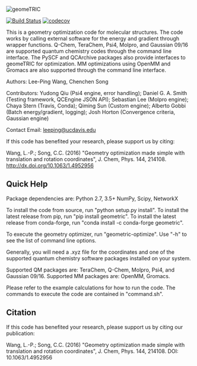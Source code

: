 ![geomeTRIC](https://user-images.githubusercontent.com/1441560/56555299-600d1980-6549-11e9-9f05-b1e8b899a292.png)

[![Build Status](https://travis-ci.org/leeping/geomeTRIC.svg?branch=master)](https://travis-ci.org/leeping/geomeTRIC)
[![codecov](https://codecov.io/gh/leeping/geometric/branch/master/graph/badge.svg)](https://codecov.io/gh/leeping/geometric)

This is a geometry optimization code for molecular structures.
The code works by calling external software for the energy and
gradient through wrapper functions.  Q-Chem, TeraChem, Psi4,
Molpro, and Gaussian 09/16 are supported quantum chemistry
codes through the command line interface.  The PySCF and
QCArchive packages also provide interfaces to geomeTRIC for
optimization. MM optimizations using OpenMM and Gromacs are
also supported through the command line interface.

Authors: Lee-Ping Wang, Chenchen Song

Contributors: Yudong Qiu (Psi4 engine, error handling); Daniel G. A. Smith (Testing framework, QCEngine JSON API); Sebastian Lee (Molpro engine); Chaya Stern (Travis, Conda); Qiming Sun (Custom engine); Alberto Gobbi (Batch energy/gradient, logging); Josh Horton (Convergence criteria, Gaussian engine)

Contact Email: leeping@ucdavis.edu

If this code has benefited your research, please support us by citing:

Wang, L.-P.; Song, C.C. (2016) "Geometry optimization made simple with translation and rotation coordinates", J. Chem, Phys. 144, 214108.
http://dx.doi.org/10.1063/1.4952956

## Quick Help

Package dependencies are:
Python 2.7, 3.5+
NumPy, Scipy, NetworkX

To install the code from source, run "python setup.py install".
To install the latest release from pip, run "pip install geometric".
To install the latest release from conda-forge, run "conda install -c conda-forge geometric".

To execute the geometry optimizer, run "geometric-optimize".
Use "-h" to see the list of command line options.

Generally, you will need a .xyz file for the coordinates and
one of the supported quantum chemistry software packages installed
on your system.

Supported QM packages are: TeraChem, Q-Chem, Molpro, Psi4, and Gaussian 09/16.
Supported MM packages are: OpenMM, Gromacs.

Please refer to the example calculations for how to run the code.
The commands to execute the code are contained in "command.sh".

## Citation

If this code has benefited your research, please support us by citing our publication:

Wang, L.-P.; Song, C.C. (2016) "Geometry optimization made simple
with translation and rotation coordinates", J. Chem, Phys. 144, 214108.
DOI: 10.1063/1.4952956
